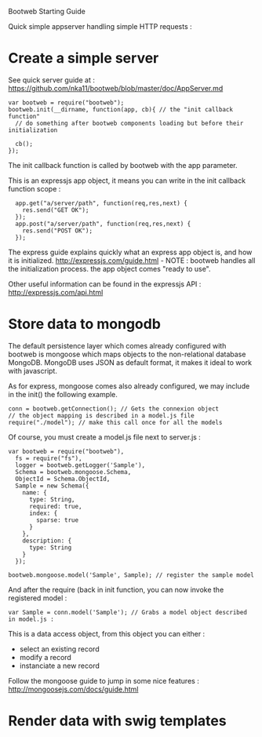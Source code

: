 Bootweb Starting Guide


Quick simple appserver handling simple HTTP requests :

# Create a simple server

See quick server guide at : https://github.com/nka11/bootweb/blob/master/doc/AppServer.md

    var bootweb = require("bootweb");
    bootweb.init(__dirname, function(app, cb){ // the "init callback function"
      // do something after bootweb components loading but before their initialization
      
      cb();
    });

The init callback function is called by bootweb with the app parameter.

This is an expressjs app object, it means you can write in the init callback function scope :

      app.get("a/server/path", function(req,res,next) {
        res.send("GET OK");
      });
      app.post("a/server/path", function(req,res,next) {
        res.send("POST OK");
      });

The express guide explains quickly what an express app object is, and how it is initialized.
http://expressjs.com/guide.html - NOTE : bootweb handles all the initialization process. the app
object comes "ready to use".

Other useful information can be found in the expressjs API : http://expressjs.com/api.html

# Store data to mongodb

The default persistence layer which comes already configured with bootweb is mongoose which maps
objects to the non-relational database MongoDB. MongoDB uses JSON as default format, it makes it ideal to work with javascript.

As for express, mongoose comes also already configured, we may include in the init() the following example.
    
    conn = bootweb.getConnection(); // Gets the connexion object
    // the object mapping is described in a model.js file
    require("./model"); // make this call once for all the models
  

Of course, you must create a model.js file next to server.js :

    var bootweb = require("bootweb"),
      fs = require("fs"),
      logger = bootweb.getLogger('Sample'),
      Schema = bootweb.mongoose.Schema,
      ObjectId = Schema.ObjectId,
      Sample = new Schema({
        name: {
          type: String,
          required: true,
          index: {
            sparse: true
          }
        },
        description: {
          type: String
        }
      });
      
    bootweb.mongoose.model('Sample', Sample); // register the sample model


And after the require (back in init function, you can now invoke the registered model :

    var Sample = conn.model('Sample'); // Grabs a model object described in model.js :

This is a data access object, from this object you can either :

 * select an existing record
 * modify a record
 * instanciate a new record

Follow the mongoose guide to jump in some nice features : http://mongoosejs.com/docs/guide.html


# Render data with swig templates


